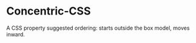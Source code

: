 Concentric-CSS
==============

A CSS property suggested ordering: starts outside the box model, moves inward.
